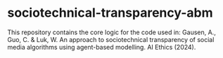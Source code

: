 # sociotechnical-transparency-abm
This repository contains the core logic for the code used in: Gausen, A., Guo, C. &amp; Luk, W. An approach to sociotechnical transparency of social media algorithms using agent-based modelling. AI Ethics (2024).
